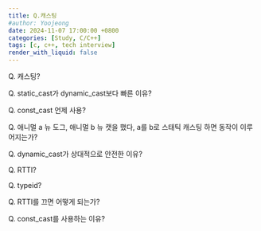 ```yaml
---
title: Q.캐스팅
#author: Yoojeong
date: 2024-11-07 17:00:00 +0800
categories: [Study, C/C++]
tags: [c, c++, tech interview]
render_with_liquid: false
---
```



Q. 캐스팅?  

Q. static_cast가 dynamic_cast보다 빠른 이유?  

Q. const_cast 언제 사용?  

Q. 애니멀 a 뉴 도그, 애니멀 b 뉴 캣을 했다, a를 b로 스태틱 캐스팅 하면 동작이 이루어지는가?  

Q. dynamic_cast가 상대적으로 안전한 이유?  

Q. RTTI?  

Q. typeid?  

Q. RTTI를 끄면 어떻게 되는가?  

Q. const_cast를 사용하는 이유?  
